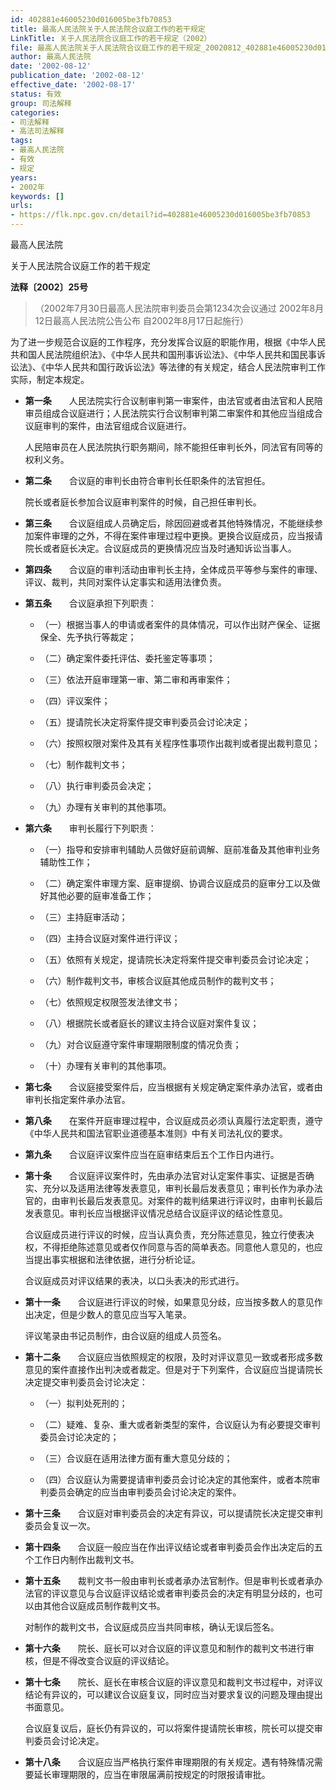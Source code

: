 ```yaml
---
id: 402881e46005230d016005be3fb70853
title: 最高人民法院关于人民法院合议庭工作的若干规定
LinkTitle: 关于人民法院合议庭工作的若干规定（2002）
file: 最高人民法院关于人民法院合议庭工作的若干规定_20020812_402881e46005230d016005be3fb70853.docx
author: 最高人民法院
date: '2002-08-12'
publication_date: '2002-08-12'
effective_date: '2002-08-17'
status: 有效
group: 司法解释
categories:
- 司法解释
- 高法司法解释
tags:
- 最高人民法院
- 有效
- 规定
years:
- 2002年
keywords: []
urls:
- https://flk.npc.gov.cn/detail?id=402881e46005230d016005be3fb70853
---
```


最高人民法院

关于人民法院合议庭工作的若干规定

**法释〔2002〕25号**

> （2002年7月30日最高人民法院审判委员会第1234次会议通过 2002年8月12日最高人民法院公告公布 自2002年8月17日起施行）

为了进一步规范合议庭的工作程序，充分发挥合议庭的职能作用，根据《中华人民共和国人民法院组织法》、《中华人民共和国刑事诉讼法》、《中华人民共和国民事诉讼法》、《中华人民共和国行政诉讼法》等法律的有关规定，结合人民法院审判工作实际，制定本规定。

- **第一条**　　人民法院实行合议制审判第一审案件，由法官或者由法官和人民陪审员组成合议庭进行；人民法院实行合议制审判第二审案件和其他应当组成合议庭审判的案件，由法官组成合议庭进行。

  人民陪审员在人民法院执行职务期间，除不能担任审判长外，同法官有同等的权利义务。

- **第二条**　　合议庭的审判长由符合审判长任职条件的法官担任。

  院长或者庭长参加合议庭审判案件的时候，自己担任审判长。

- **第三条**　　合议庭组成人员确定后，除因回避或者其他特殊情况，不能继续参加案件审理的之外，不得在案件审理过程中更换。更换合议庭成员，应当报请院长或者庭长决定。合议庭成员的更换情况应当及时通知诉讼当事人。

- **第四条**　　合议庭的审判活动由审判长主持，全体成员平等参与案件的审理、评议、裁判，共同对案件认定事实和适用法律负责。

- **第五条**　　合议庭承担下列职责：

  - （一）根据当事人的申请或者案件的具体情况，可以作出财产保全、证据保全、先予执行等裁定；

  - （二）确定案件委托评估、委托鉴定等事项；

  - （三）依法开庭审理第一审、第二审和再审案件；

  - （四）评议案件；

  - （五）提请院长决定将案件提交审判委员会讨论决定；

  - （六）按照权限对案件及其有关程序性事项作出裁判或者提出裁判意见；

  - （七）制作裁判文书；

  - （八）执行审判委员会决定；

  - （九）办理有关审判的其他事项。

- **第六条**　　审判长履行下列职责：

  - （一）指导和安排审判辅助人员做好庭前调解、庭前准备及其他审判业务辅助性工作；

  - （二）确定案件审理方案、庭审提纲、协调合议庭成员的庭审分工以及做好其他必要的庭审准备工作；

  - （三）主持庭审活动；

  - （四）主持合议庭对案件进行评议；

  - （五）依照有关规定，提请院长决定将案件提交审判委员会讨论决定；

  - （六）制作裁判文书，审核合议庭其他成员制作的裁判文书；

  - （七）依照规定权限签发法律文书；

  - （八）根据院长或者庭长的建议主持合议庭对案件复议；

  - （九）对合议庭遵守案件审理期限制度的情况负责；

  - （十）办理有关审判的其他事项。

- **第七条**　　合议庭接受案件后，应当根据有关规定确定案件承办法官，或者由审判长指定案件承办法官。

- **第八条**　　在案件开庭审理过程中，合议庭成员必须认真履行法定职责，遵守《中华人民共和国法官职业道德基本准则》中有关司法礼仪的要求。

- **第九条**　　合议庭评议案件应当在庭审结束后五个工作日内进行。

- **第十条**　　合议庭评议案件时，先由承办法官对认定案件事实、证据是否确实、充分以及适用法律等发表意见，审判长最后发表意见；审判长作为承办法官的，由审判长最后发表意见。对案件的裁判结果进行评议时，由审判长最后发表意见。审判长应当根据评议情况总结合议庭评议的结论性意见。

  合议庭成员进行评议的时候，应当认真负责，充分陈述意见，独立行使表决权，不得拒绝陈述意见或者仅作同意与否的简单表态。同意他人意见的，也应当提出事实根据和法律依据，进行分析论证。

  合议庭成员对评议结果的表决，以口头表决的形式进行。

- **第十一条**　　合议庭进行评议的时候，如果意见分歧，应当按多数人的意见作出决定，但是少数人的意见应当写入笔录。

  评议笔录由书记员制作，由合议庭的组成人员签名。

- **第十二条**　　合议庭应当依照规定的权限，及时对评议意见一致或者形成多数意见的案件直接作出判决或者裁定。但是对于下列案件，合议庭应当提请院长决定提交审判委员会讨论决定：

  - （一）拟判处死刑的；

  - （二）疑难、复杂、重大或者新类型的案件，合议庭认为有必要提交审判委员会讨论决定的；

  - （三）合议庭在适用法律方面有重大意见分歧的；

  - （四）合议庭认为需要提请审判委员会讨论决定的其他案件，或者本院审判委员会确定的应当由审判委员会讨论决定的案件。

- **第十三条**　　合议庭对审判委员会的决定有异议，可以提请院长决定提交审判委员会复议一次。

- **第十四条**　　合议庭一般应当在作出评议结论或者审判委员会作出决定后的五个工作日内制作出裁判文书。

- **第十五条**　　裁判文书一般由审判长或者承办法官制作。但是审判长或者承办法官的评议意见与合议庭评议结论或者审判委员会的决定有明显分歧的，也可以由其他合议庭成员制作裁判文书。

  对制作的裁判文书，合议庭成员应当共同审核，确认无误后签名。

- **第十六条**　　院长、庭长可以对合议庭的评议意见和制作的裁判文书进行审核，但是不得改变合议庭的评议结论。

- **第十七条**　　院长、庭长在审核合议庭的评议意见和裁判文书过程中，对评议结论有异议的，可以建议合议庭复议，同时应当对要求复议的问题及理由提出书面意见。

  合议庭复议后，庭长仍有异议的，可以将案件提请院长审核，院长可以提交审判委员会讨论决定。

- **第十八条**　　合议庭应当严格执行案件审理期限的有关规定。遇有特殊情况需要延长审理期限的，应当在审限届满前按规定的时限报请审批。
